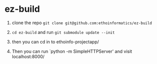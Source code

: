 ez-build
========
1. clone the repo `git clone git@github.com:ethoinformatics/ez-build`

2. `cd ez-build` and run `git submodule update --init`

3. then you can cd in to ethoinfo-projectapp/

4. Then you can run `python -m SimpleHTTPServer' and visit localhost:8000/

